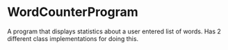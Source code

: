 # WordCounterProgram
A program that displays statistics about a user entered list of words. Has 2 different class implementations for doing this.
